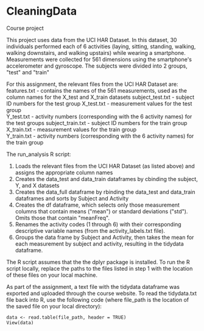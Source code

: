 # CleaningData
Course project

This project uses data from the UCI HAR Dataset. In this dataset, 30 individuals performed each of 6 activities (laying, sitting, standing, walking, walking downstairs, and walking upstairs) while wearing a smartphone. Measurements were collected for 561 dimensions using the smartphone's accelerometer and gyroscope. The subjects were divided into 2 groups, "test" and "train"

For this assignment, the relevant files from the UCI HAR Dataset are:
features.txt - contains the names of the 561 measurements, used as the column names for the X_test and X_train datasets
subject_test.txt - subject ID numbers for the test group
X_test.txt - measurement values for the test group  
Y_test.txt - activity numbers (corresponding with the 6 activity names) for the test groups
subject_train.txt - subject ID numbers for the train group
X_train.txt - measurement values for the train group  
Y_train.txt - activity numbers (corresponding with the 6 activity names) for the train group

The run_analysis R script:

1. Loads the relevant files from the UCI HAR Dataset (as listed above) and assigns the appropriate column names
2. Creates the data_test and data_train dataframes by cbinding the subject, Y, and X datasets
3. Creates the data_full dataframe by rbinding the data_test and data_train dataframes and sorts by Subject and Activity
4. Creates the df dataframe, which selects only those measurement columns that contain means ("mean") or standard deviations ("std"). Omits those that contain "meanFreq".
5. Renames the activity codes (1 through 6) with their corresponding descriptive variable names (from the activity_labels.txt file).
6. Groups the data frame by Subject and Activity, then takes the mean for each measurement by subject and activity, resulting in the tidydata dataframe.

The R script assumes that the the dplyr package is installed. To run the R script locally, replace the paths to the files listed in step 1 with the location of these files on your local machine.

As part of the assignment, a text file with the tidydata dataframe was exported and uploaded through the course website. To read the tidydata.txt file back into R, use the following code (where file_path is the location of the saved file on your local directory):
    
    data <- read.table(file_path, header = TRUE)
    View(data)
